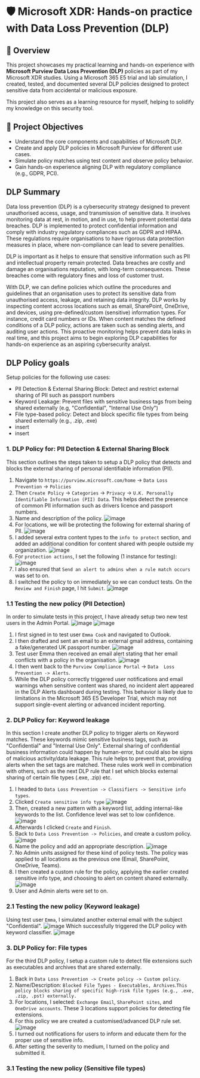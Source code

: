 # 🛡️ Microsoft XDR: Hands-on practice with Data Loss Prevention (DLP)

## 📘 Overview
This project showcases my practical learning and hands-on experience with **Microsoft Purview Data Loss Prevention (DLP)** policies as part of my Microsoft XDR studies. Using a Microsoft 365 E5 trial and lab simulation, I created, tested, and documented several DLP policies designed to protect sensitive data from accidental or malicious exposure.

This project also serves as a learning resource for myself, helping to solidify my knowledge on this security tool.

## 🎯 Project Objectives
- Understand the core components and capabilities of Microsoft DLP.
- Create and apply DLP policies in Microsoft Purview for different use cases.
- Simulate policy matches using test content and observe policy behavior.
- Gain hands-on experience aligning DLP with regulatory compliance (e.g., GDPR, PCI).

## DLP Summary
Data loss prevention (DLP) is a cybersecurity strategy designed to prevent unauthorised access, usage, and transmission of sensitive data. It involves monitoring data at rest, in motion, and in use, to help prevent potential data breaches. DLP is implemented to protect confidential information and comply with industry regulatory compliances such as GDPR and HIPAA. These regulations require organisations to have rigorous data protection measures in place, where non-compliance can lead to severe penalities. 

DLP is important as it helps to ensure that sensitive information such as PII and intellectual property remain protected. Data breaches are costly and damage an organisations reputation, with long-term consequences. These breaches come with regulatory fines and loss of customer trust.

With DLP, we can define policies which outline the procedures and guidelines that an organisation uses to protect its sensitive data from unauthorised access, leakage, and retaining data integrity. DLP works by inspecting content accross locations such as email, SharePoint, OneDrive, and devices, using pre-defined/custom (sensitive) information types. For instance, credit card numbers or IDs. When content matches the defined conditions of a DLP policy, actions are taken such as sending alerts, and auditing user actions. This proactive monitoring helps prevent data leaks in real time, and this project aims to begin exploring DLP capabilities for hands-on experience as an aspiring cybersecurity analyst.

## DLP Policy goals
Setup policies for the following use cases:
- PII Detection & External Sharing Block: Detect and restrict external sharing of PII such as passport numbers
- Keyword Leakage: Prevent files with sensitive business tags from being shared externally (e.g, "Confidential", "Internal Use Only")
- File type-based policy: Detect and block specific file types from being shared externally (e.g., .zip, .exe)
- insert
- insert

### 1. DLP Policy for: PII Detection & External Sharing Block
This section outlines the steps taken to setup a DLP policy that detects and blocks the external sharing of personal identifiable information (PII).

1. Navigate to `https://purview.microsoft.com/home` -> `Data Loss Prevention` -> `Policies`
2. Then `Create Policy` -> `Categories` -> `Privacy` -> `U.K. Personally Identifiable Information (PII) Data`. This helps detect the presence of common PII information such as drivers licence and passport numbers.
3. Name and description of the policy.
![image](https://github.com/user-attachments/assets/654cb64f-44a6-4972-8996-394e4e2be31c)
4. For locations, we will be protecting the following for external sharing of PII.
![image](https://github.com/user-attachments/assets/c01c9ead-6aac-4461-b5ba-fe41290b677d)
5. I added several extra content types to the `info to protect` section, and added an additional condition for content shared with people outside my organization. 
![image](https://github.com/user-attachments/assets/251af404-d0e8-4731-a7a0-cf6fa32d88dc)
6. For `protection actions`, I set the following (1 instance for testing):
![image](https://github.com/user-attachments/assets/3c40c2a9-0218-4be5-bdd2-4b992d038d3e)
7. I also ensured that `Send an alert to admins when a rule match occurs` was set to on.
8. I switched the policy to on immediately so we can conduct tests. On the `Review and Finish` page, I hit `Submit`. 
![image](https://github.com/user-attachments/assets/77146853-ee00-4e25-a6a6-363dc0789b55)

### 1.1 Testing the new policy (PII Detection)
In order to simulate tests in this project, I have already setup two new test users in the Admin Portal.
![image](https://github.com/user-attachments/assets/e6e1f50b-2d0d-47c2-93ed-89b839431dbe)
![image](https://github.com/user-attachments/assets/2b88f785-a8f0-4e28-ac5b-f17e025a7350)

1. I first signed in to test user `Emma Cook` and navigated to Outlook.
2. I then drafted and sent an email to an external gmail address, containing a fake/generated UK passport number.
![image](https://github.com/user-attachments/assets/0e52641f-1b0d-470b-a600-64e00c2c68e3)
3. Test user Emma then received an email alert stating that her email conflicts with a policy in the organisation.
![image](https://github.com/user-attachments/assets/87114b4d-363d-4561-a2ea-bae8b1c02319)
4. I then went back to the `Purview Compliance Portal` -> `Data  Loss Prevention -> Alerts`.
5. While the DLP policy correctly triggered user notifications and email warnings when sensitive content was shared, no incident alert appeared in the DLP Alerts dashboard during testing. This behavior is likely due to limitations in the Microsoft 365 E5 Developer Trial, which may not support single-event alerting or advanced incident reporting.

### 2. DLP Policy for: Keyword leakage
In this section I create another DLP policy to trigger alerts on Keyword matches. These keywords mimic sensitive business tags, such as "Confidential" and "Internal Use Only". External sharing of confidential business information could happen by human-error, but could also be signs of malicious activity/data leakage. This rule helps to prevent that, providing alerts when the set tags are matched. These rules work well in combination with others, such as the next DLP rule that I set which blocks external sharing of certain file types (.exe, .zip) etc.

1. I headed to `Data Loss Prevention -> Classifiers -> Sensitive info types`.
2. Clicked `Create sensitive info type`
![image](https://github.com/user-attachments/assets/7459d569-a217-4648-9d86-f4d50258182b)
3. Then, created a new pattern with a keyword list, adding internal-like keywords to the list. Confidence level was set to low confidence.
![image](https://github.com/user-attachments/assets/063f6eeb-b565-4443-9bd4-64a60c5961c2)
4. Afterwards I clicked `Create` and `Finish`. 
5. Back to `Data Loss Prevention -> Policies`, and create a custom policy.
![image](https://github.com/user-attachments/assets/36c93455-3c24-4005-b789-bf64639f4e68)
6. Name the policy and add an appropriate description.
![image](https://github.com/user-attachments/assets/3acd0356-b593-4e6e-b690-b5c2a7d36326)
7. No Admin units assigned for these kind of policy tests. The policy was applied to all locations as the previous one (Email, SharePoiint, OneDrive, Teams).
8. I then created a custom rule for the policy, applying the earlier created sensitive info type, and choosing to alert on content shared externally.
![image](https://github.com/user-attachments/assets/858b36c2-b2bd-4683-9d42-655e209c2713)
9. User and Admin alerts were set to on.

### 2.1 Testing the new policy (Keyword leakage)
Using test user `Emma`, I simulated another external email with the subject "Confidential".
![image](https://github.com/user-attachments/assets/ddd45d52-3b9c-4fb4-941f-b70fe193c033)
Which successfully triggered the DLP policy with keyword classifier.
![image](https://github.com/user-attachments/assets/6a991b51-569f-4d6c-b315-959d500bd03e)

### 3. DLP Policy for: File types
For the third DLP policy, I setup a custom rule to detect file extensions such as executables and archives that are shared externally. 

1. Back in `Data Loss Prevention -> Create policy -> Custom policy`.
2. Name/Description: `Blocked File Types - Executables, Archives`.`This policy blocks sharing of specific high-risk file types (e.g., .exe, .zip, .pst) externally.`
3. For locations, I selected: `Exchange Email`, `SharePoint sites`, and `OneDrive accounts`. These 3 locations support policies for detecting file extensions.
4. For this policy we are created a customised/advanced DLP rule set.
![image](https://github.com/user-attachments/assets/d737fbbd-f6da-4a1f-b3fd-5effbcf36e3c)
5. I turned out notifications for users to inform and educate them for the proper use of sensitive info.
6. After setting the severity to medium, I turned on the policy and submitted it.

### 3.1 Testing the new policy (Sensitive file types)

